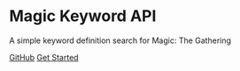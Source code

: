 # **Magic Keyword API**

A simple keyword definition search for Magic: The Gathering

[GitHub](https://github.com/Mintri1199/Magic_API)
[Get Started](#overview)